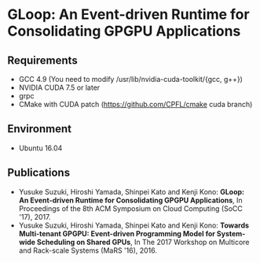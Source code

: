 # GLoop: An Event-driven Runtime for Consolidating GPGPU Applications

## Requirements

- GCC 4.9 (You need to modify /usr/lib/nvidia-cuda-toolkit/{gcc, g++})
- NVIDIA CUDA 7.5 or later
- grpc
- CMake with CUDA patch (https://github.com/CPFL/cmake cuda branch)

## Environment

- Ubuntu 16.04

## Publications

- Yusuke Suzuki, Hiroshi Yamada, Shinpei Kato and Kenji Kono: **GLoop: An Event-driven Runtime for Consolidating GPGPU Applications**, In Proceedings of the 8th ACM Symposium on Cloud Computing (SoCC '17), 2017.
- Yusuke Suzuki, Hiroshi Yamada, Shinpei Kato and Kenji Kono: __Towards Multi-tenant GPGPU: Event-driven Programming Model for System-wide Scheduling on Shared GPUs__, In The 2017 Workshop on Multicore and Rack-scale Systems (MaRS '16), 2016.
